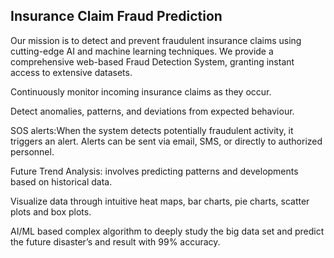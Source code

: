 ## Insurance Claim Fraud Prediction

Our mission is to detect and prevent fraudulent insurance claims using cutting-edge AI and machine learning techniques. We provide a comprehensive web-based Fraud Detection System, granting instant access to extensive datasets.

Continuously monitor incoming insurance claims as they occur.

Detect anomalies, patterns, and deviations from expected behaviour.

SOS alerts:When the system detects potentially fraudulent activity, it triggers an alert. Alerts can be sent via email, SMS, or directly to authorized personnel.

Future Trend Analysis: involves predicting patterns and developments based on historical data. 

Visualize data through intuitive heat maps, bar charts, pie charts, scatter plots and box plots.

AI/ML based complex algorithm to deeply study the big data set and predict the future disaster’s and result with 99% accuracy.

